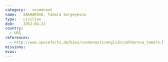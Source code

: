 ```yaml
---
category:	cosmonaut
name:	ZAKHAROVA, Tamara Sergeyevna 
type:	civilian
dob:	1952-04-22
country:
  - URS
references:
  - http://www.spacefacts.de/bios/cosmonauts/english/zakharova_tamara.htm
missions:
evas:
---
```

